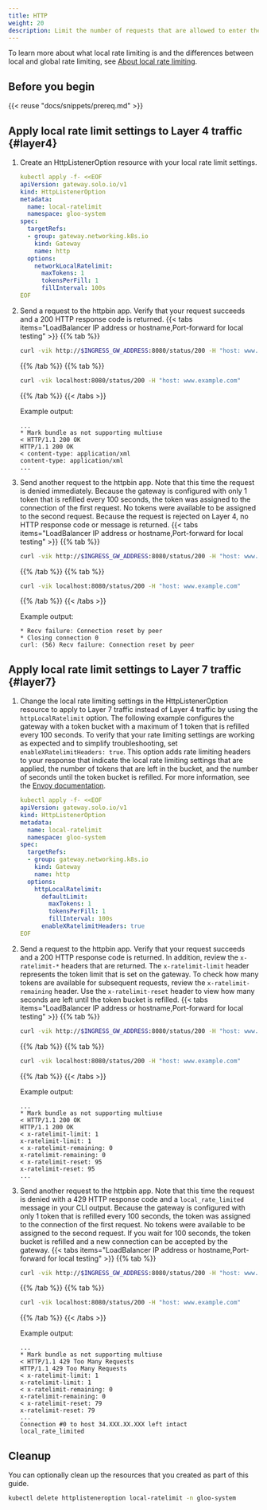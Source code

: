 ```yaml
---
title: HTTP
weight: 20
description: Limit the number of requests that are allowed to enter the cluster before global rate limiting and external auth policies are applied.  
---
```


To learn more about what local rate limiting is and the differences between local and global rate limiting, see [About local rate limiting](/security/ratelimit/local/overview/).

## Before you begin

{{< reuse "docs/snippets/prereq.md" >}}

## Apply local rate limit settings to Layer 4 traffic {#layer4}

1. Create an HttpListenerOption resource with your local rate limit settings.  
   ```yaml
   kubectl apply -f- <<EOF
   apiVersion: gateway.solo.io/v1
   kind: HttpListenerOption
   metadata:
     name: local-ratelimit
     namespace: gloo-system
   spec:
     targetRefs: 
     - group: gateway.networking.k8s.io
       kind: Gateway
       name: http
     options: 
       networkLocalRatelimit: 
         maxTokens: 1
         tokensPerFill: 1
         fillInterval: 100s  
   EOF
   ```

2. Send a request to the httpbin app. Verify that your request succeeds and a 200 HTTP response code is returned. 
   {{< tabs items="LoadBalancer IP address or hostname,Port-forward for local testing" >}}
   {{% tab  %}}
   ```sh
   curl -vik http://$INGRESS_GW_ADDRESS:8080/status/200 -H "host: www.example.com:8080"
   ```
   {{% /tab %}}
   {{% tab %}}
   ```sh
   curl -vik localhost:8080/status/200 -H "host: www.example.com"
   ```
   {{% /tab %}}
   {{< /tabs >}}
   
   Example output: 
   ```
   ...
   * Mark bundle as not supporting multiuse
   < HTTP/1.1 200 OK
   HTTP/1.1 200 OK
   < content-type: application/xml
   content-type: application/xml
   ...
   ```

3. Send another request to the httpbin app. Note that this time the request is denied immediately. Because the gateway is configured with only 1 token that is refilled every 100 seconds, the token was assigned to the connection of the first request. No tokens were available to be assigned to the second request. Because the request is rejected on Layer 4, no HTTP response code or message is returned. 
   {{< tabs items="LoadBalancer IP address or hostname,Port-forward for local testing" >}}
   {{% tab  %}}
   ```sh
   curl -vik http://$INGRESS_GW_ADDRESS:8080/status/200 -H "host: www.example.com:8080"
   ```
   {{% /tab %}}
   {{% tab  %}}
   ```sh
   curl -vik localhost:8080/status/200 -H "host: www.example.com"
   ```
   {{% /tab %}}
   {{< /tabs >}}

   Example output: 
   ```
   * Recv failure: Connection reset by peer
   * Closing connection 0
   curl: (56) Recv failure: Connection reset by peer
   ```

## Apply local rate limit settings to Layer 7 traffic {#layer7}

1. Change the local rate limiting settings in the HttpListenerOption resource to apply to Layer 7 traffic instead of Layer 4 traffic by using the `httpLocalRatelimit` option. The following example configures the gateway with a token bucket with a maximum of 1 token that is refilled every 100 seconds. To verify that your rate limiting settings are working as expected and to simplify troubleshooting, set `enableXRatelimitHeaders: true`. This option adds rate limiting headers to your response that indicate the local rate limiting settings that are applied, the number of tokens that are left in the bucket, and the number of seconds until the token bucket is refilled. For more information, see the [Envoy documentation](https://www.envoyproxy.io/docs/envoy/latest/api-v3/extensions/common/ratelimit/v3/ratelimit.proto#envoy-v3-api-enum-extensions-common-ratelimit-v3-xratelimitheadersrfcversion).
   ```yaml
   kubectl apply -f- <<EOF
   apiVersion: gateway.solo.io/v1
   kind: HttpListenerOption
   metadata:
     name: local-ratelimit
     namespace: gloo-system
   spec: 
     targetRefs: 
     - group: gateway.networking.k8s.io
       kind: Gateway
       name: http
     options: 
       httpLocalRatelimit: 
         defaultLimit:
           maxTokens: 1
           tokensPerFill: 1
           fillInterval: 100s
         enableXRatelimitHeaders: true
   EOF
   ```

2. Send a request to the httpbin app. Verify that your request succeeds and a 200 HTTP response code is returned. In addition, review the `x-ratelimit-*` headers that are returned. The `x-ratelimit-limit` header represents the token limit that is set on the gateway. To check how many tokens are available for subsequent requests, review the `x-ratelimit-remaining` header. Use the `x-ratelimit-reset` header to view how many seconds are left until the token bucket is refilled.
   {{< tabs items="LoadBalancer IP address or hostname,Port-forward for local testing" >}}
   {{% tab  %}}
   ```sh
   curl -vik http://$INGRESS_GW_ADDRESS:8080/status/200 -H "host: www.example.com:8080"
   ```
   {{% /tab %}}
   {{% tab  %}}
   ```sh
   curl -vik localhost:8080/status/200 -H "host: www.example.com"
   ```
   {{% /tab %}}
   {{< /tabs >}}

   Example output: 
   ```
   ...
   * Mark bundle as not supporting multiuse
   < HTTP/1.1 200 OK
   HTTP/1.1 200 OK
   < x-ratelimit-limit: 1
   x-ratelimit-limit: 1
   < x-ratelimit-remaining: 0
   x-ratelimit-remaining: 0
   < x-ratelimit-reset: 95
   x-ratelimit-reset: 95
   ...
   ```

3. Send another request to the httpbin app. Note that this time the request is denied with a 429 HTTP response code and a `local_rate_limited` message in your CLI output. Because the gateway is configured with only 1 token that is refilled every 100 seconds, the token was assigned to the connection of the first request. No tokens were available to be assigned to the second request. If you wait for 100 seconds, the token bucket is refilled and a new connection can be accepted by the gateway. 
   {{< tabs items="LoadBalancer IP address or hostname,Port-forward for local testing" >}}
   {{% tab  %}}
   ```sh
   curl -vik http://$INGRESS_GW_ADDRESS:8080/status/200 -H "host: www.example.com:8080"
   ```
   {{% /tab %}}
   {{% tab %}}
   ```sh
   curl -vik localhost:8080/status/200 -H "host: www.example.com"
   ```
   {{% /tab %}}
   {{< /tabs >}}

   Example output:
   ```
   ...
   * Mark bundle as not supporting multiuse
   < HTTP/1.1 429 Too Many Requests
   HTTP/1.1 429 Too Many Requests
   < x-ratelimit-limit: 1
   x-ratelimit-limit: 1
   < x-ratelimit-remaining: 0
   x-ratelimit-remaining: 0
   < x-ratelimit-reset: 79
   x-ratelimit-reset: 79
   ...
   Connection #0 to host 34.XXX.XX.XXX left intact
   local_rate_limited      
   ```
   

## Cleanup

You can optionally clean up the resources that you created as part of this guide.

```sh
kubectl delete httplisteneroption local-ratelimit -n gloo-system
```
